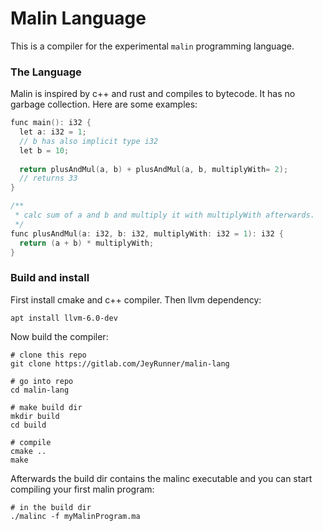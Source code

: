 # Malin Language
This is a compiler for the experimental `malin` programming language.

### The Language
Malin is inspired by c++ and rust and compiles to bytecode. It has no garbage collection.
Here are some examples: 
```c++
func main(): i32 {
  let a: i32 = 1;
  // b has also implicit type i32
  let b = 10;
  
  return plusAndMul(a, b) + plusAndMul(a, b, multiplyWith= 2);
  // returns 33
}

/**
 * calc sum of a and b and multiply it with multiplyWith afterwards.
 */
func plusAndMul(a: i32, b: i32, multiplyWith: i32 = 1): i32 {
  return (a + b) * multiplyWith;
}
```

### Build and install
First install cmake and c++ compiler.
Then llvm dependency:
```
apt install llvm-6.0-dev
```
Now build the compiler:
```
# clone this repo
git clone https://gitlab.com/JeyRunner/malin-lang

# go into repo
cd malin-lang

# make build dir
mkdir build
cd build

# compile
cmake ..
make
```
Afterwards the build dir contains the malinc executable
and you can start compiling your first malin program:
```
# in the build dir
./malinc -f myMalinProgram.ma
```
